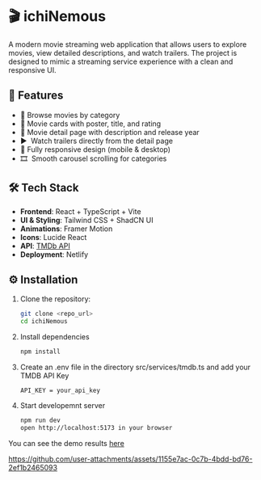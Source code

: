 
# 🎬 ichiNemous  

A modern movie streaming web application that allows users to explore movies, view detailed descriptions, and watch trailers. The 
project is designed to mimic a streaming service experience with a clean and responsive UI.  

## 🚀 Features  
- 🔎 Browse movies by category  
- 🎥 Movie cards with poster, title, and rating  
- 📖 Movie detail page with description and release year  
- ▶ ️ Watch trailers directly from the detail page  
- 📱 Fully responsive design (mobile & desktop)  
- 🎞 ️ Smooth carousel scrolling for categories  

## 🛠 Tech Stack  
- **Frontend**: React + TypeScript + Vite  
- **UI & Styling**: Tailwind CSS + ShadCN UI  
- **Animations**: Framer Motion  
- **Icons**: Lucide React  
- **API**: [TMDb API](https://www.themoviedb.org/documentation/api)  
- **Deployment**: Netlify  

## ⚙️ Installation  

1. Clone the repository:  
   ```bash
   git clone <repo_url>
   cd ichiNemous

2. Install dependencies
   ```bash
   npm install

3. Create an .env file in the directory src/services/tmdb.ts and add your TMDB API Key
   ```env
   API_KEY = your_api_key

4. Start developemnt server
   ```bash
   npm run dev
   open http://localhost:5173 in your browser

You can see the demo results [here](https://ichinemous.netlify.app/)


https://github.com/user-attachments/assets/1155e7ac-0c7b-4bdd-bd76-2ef1b2465093




